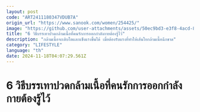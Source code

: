 ```yaml
---
layout: post
code: "ART2411180347VDUB7A"
origin_url: "https://www.sanook.com/women/254425/"
image: "https://github.com/user-attachments/assets/50ec9bd3-e3f8-4acd-8640-b25bfc93e333"
title: "6 วิธีบรรเทาปวดกล้ามเนื้อที่คนรักการออกกำลังกายต้องรู้ไว้"
description: "กล้ามเนื้อจะเติบโตและแข็งแรงขึ้นได้ เมื่อต้องรับแรงที่ทำให้เส้นใยกล้ามเนื้อฉีกขาด"
category: "LIFESTYLE"
language: "th"
date: 2024-11-18T04:07:29.561Z
---
```


# 6 วิธีบรรเทาปวดกล้ามเนื้อที่คนรักการออกกำลังกายต้องรู้ไว้